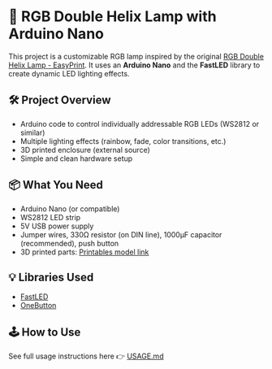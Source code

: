 # 🌈 RGB Double Helix Lamp with Arduino Nano

This project is a customizable RGB lamp inspired by the original [RGB Double Helix Lamp - EasyPrint](https://www.printables.com/model/62043-rgb-double-helix-lamp-easyprint). 
It uses an **Arduino Nano** and the **FastLED** library to create dynamic LED lighting effects.

## 🛠️ Project Overview

- Arduino code to control individually addressable RGB LEDs (WS2812 or similar)
- Multiple lighting effects (rainbow, fade, color transitions, etc.)
- 3D printed enclosure (external source)
- Simple and clean hardware setup

## 📦 What You Need

- Arduino Nano (or compatible)
- WS2812 LED strip
- 5V USB power supply
- Jumper wires, 330Ω resistor (on DIN line), 1000µF capacitor (recommended), push button
- 3D printed parts: [Printables model link](https://www.printables.com/model/62043-rgb-double-helix-lamp-easyprint)

## 💡 Libraries Used

- [FastLED](https://github.com/FastLED/FastLED)
- [OneButton](https://github.com/mathertel/OneButton)

## 🕹️ How to Use

See full usage instructions here 👉 [USAGE.md](./Doc/USAGE.md)



